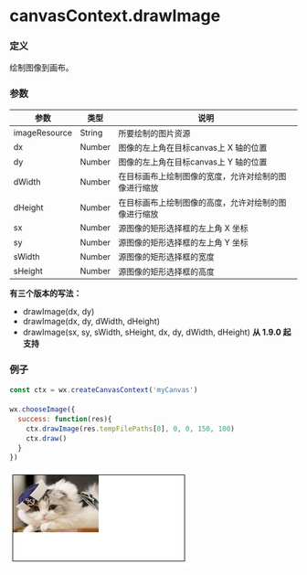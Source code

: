# canvasContext.drawImage


### 定义
绘制图像到画布。

### 参数
| 参数          | 类型   | 说明                                                  |
|---------------|--------| ----------------------------------------------------- |
| imageResource | String | 所要绘制的图片资源                                    |
| dx            | Number | 图像的左上角在目标canvas上 X 轴的位置                 |
| dy            | Number | 图像的左上角在目标canvas上 Y 轴的位置                 |
| dWidth        | Number | 在目标画布上绘制图像的宽度，允许对绘制的图像进行缩放  |
| dHeight        | Number | 在目标画布上绘制图像的高度，允许对绘制的图像进行缩放  |
| sx            | Number | 源图像的矩形选择框的左上角 X 坐标                     |
| sy            | Number | 源图像的矩形选择框的左上角 Y 坐标                     |
| sWidth        | Number | 源图像的矩形选择框的宽度                              |
| sHeight       | Number | 源图像的矩形选择框的高度                              |

**有三个版本的写法：**
- drawImage(dx, dy)
- drawImage(dx, dy, dWidth, dHeight)
- drawImage(sx, sy, sWidth, sHeight, dx, dy, dWidth, dHeight) **从 1.9.0 起支持**

### 例子
```javascript
const ctx = wx.createCanvasContext('myCanvas')

wx.chooseImage({
  success: function(res){
    ctx.drawImage(res.tempFilePaths[0], 0, 0, 150, 100)
    ctx.draw()
  }
})
```

![](../../image/canvas/draw-image.png)
